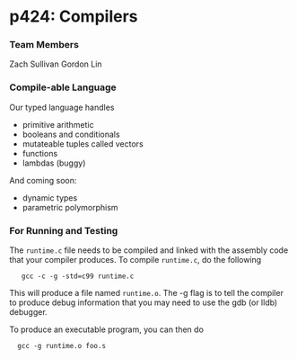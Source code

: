 # p424: Compilers
### Team Members
Zach Sullivan
Gordon Lin

### Compile-able Language
Our typed language handles
* primitive arithmetic
* booleans and conditionals
* mutateable tuples called vectors
* functions
* lambdas (buggy)

And coming soon:
* dynamic types
* parametric polymorphism

### For Running and Testing
The `runtime.c` file needs to be compiled and linked with the assembly
code that your compiler produces. To compile `runtime.c`, do the
following

```
   gcc -c -g -std=c99 runtime.c
```
This will produce a file named `runtime.o`. The -g flag is to tell the
compiler to produce debug information that you may need to use
the gdb (or lldb) debugger.

To produce an executable program, you can then do

```
  gcc -g runtime.o foo.s
```
